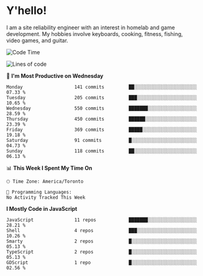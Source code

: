 # Y'hello!
I am a site reliability engineer with an interest in homelab and game development.
My hobbies involve keyboards, cooking, fitness, fishing, video games, and guitar.

<!--START_SECTION:waka-->
![Code Time](http://img.shields.io/badge/Code%20Time-94%20hrs%2054%20mins-blue)

![Lines of code](https://img.shields.io/badge/From%20Hello%20World%20I%27ve%20Written-3.2%20million%20lines%20of%20code-blue)

📅 **I'm Most Productive on Wednesday** 

```text
Monday                   141 commits         ██░░░░░░░░░░░░░░░░░░░░░░░   07.33 % 
Tuesday                  205 commits         ███░░░░░░░░░░░░░░░░░░░░░░   10.65 % 
Wednesday                550 commits         ███████░░░░░░░░░░░░░░░░░░   28.59 % 
Thursday                 450 commits         ██████░░░░░░░░░░░░░░░░░░░   23.39 % 
Friday                   369 commits         █████░░░░░░░░░░░░░░░░░░░░   19.18 % 
Saturday                 91 commits          █░░░░░░░░░░░░░░░░░░░░░░░░   04.73 % 
Sunday                   118 commits         ██░░░░░░░░░░░░░░░░░░░░░░░   06.13 % 
```


📊 **This Week I Spent My Time On** 

```text
🕑︎ Time Zone: America/Toronto

💬 Programming Languages: 
No Activity Tracked This Week
```

**I Mostly Code in JavaScript** 

```text
JavaScript               11 repos            ███████░░░░░░░░░░░░░░░░░░   28.21 % 
Shell                    4 repos             ███░░░░░░░░░░░░░░░░░░░░░░   10.26 % 
Smarty                   2 repos             █░░░░░░░░░░░░░░░░░░░░░░░░   05.13 % 
TypeScript               2 repos             █░░░░░░░░░░░░░░░░░░░░░░░░   05.13 % 
GDScript                 1 repo              █░░░░░░░░░░░░░░░░░░░░░░░░   02.56 % 
```




<!--END_SECTION:waka-->
